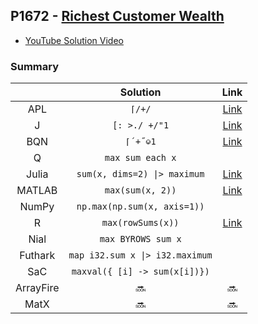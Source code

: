 ## P1672 - [Richest Customer Wealth](https://leetcode.com/problems/richest-customer-wealth/)

* [YouTube Solution Video](https://www.youtube.com/watch?v=MKb4WD6mioE)

### Summary

||Solution|Link|
|:-:|:-:|:-:|
|APL|`⌈/+/`|[Link](https://github.com/codereport/LeetCode/blob/master/0217_Problem_1.apl)|
|J|`[: >./ +/"1`|[Link](https://github.com/codereport/LeetCode/blob/master/0217_Problem_1.ijs)|
|BQN|`⌈´+˝⎉1`|[Link](https://github.com/codereport/LeetCode/blob/master/0217_Problem_1.bqn)|
|Q|`max sum each x`||
|Julia|`sum(x, dims=2) \|> maximum`|[Link](https://github.com/codereport/LeetCode/blob/master/0217_Problem_1.jl)|
|MATLAB|`max(sum(x, 2))`|[Link](https://github.com/codereport/array-language-comparisons/blob/main/code/matlab/maxWealth.m)|
|NumPy|`np.max(np.sum(x, axis=1))`||
|R|`max(rowSums(x))`|[Link](https://github.com/codereport/LeetCode/blob/master/0217_Problem_1.r)|
|Nial|`max BYROWS sum x`||
|Futhark|`map i32.sum x \|> i32.maximum`||
|SaC|`maxval({ [i] -> sum(x[i])})`||
|ArrayFire|:soon:|:soon:|
|MatX|:soon:|:soon:|
